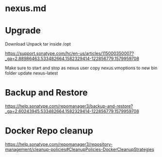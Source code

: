nexus.md
===

# Upgrade

Download
Unpack tar inside /opt

https://support.sonatype.com/hc/en-us/articles/115000350007?_ga=2.88986463.533482664.1582329414-122856779.1579959708

Make sure to start and stop as nexus user
copy nexus.vmoptions to new bin folder
update nexus-latest

# Backup and Restore

https://help.sonatype.com/repomanager3/backup-and-restore?_ga=2.60243945.533482664.1582329414-122856779.1579959708

# Docker Repo cleanup
https://help.sonatype.com/repomanager3/repository-management/cleanup-policies#CleanupPolicies-DockerCleanupStrategies